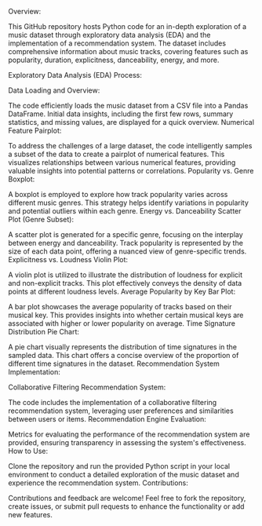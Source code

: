 Overview:

This GitHub repository hosts Python code for an in-depth exploration of a music dataset through exploratory data analysis (EDA) and the implementation of a recommendation system. The dataset includes comprehensive information about music tracks, covering features such as popularity, duration, explicitness, danceability, energy, and more.

Exploratory Data Analysis (EDA) Process:

Data Loading and Overview:

The code efficiently loads the music dataset from a CSV file into a Pandas DataFrame.
Initial data insights, including the first few rows, summary statistics, and missing values, are displayed for a quick overview.
Numerical Feature Pairplot:

To address the challenges of a large dataset, the code intelligently samples a subset of the data to create a pairplot of numerical features.
This visualizes relationships between various numerical features, providing valuable insights into potential patterns or correlations.
Popularity vs. Genre Boxplot:

A boxplot is employed to explore how track popularity varies across different music genres.
This strategy helps identify variations in popularity and potential outliers within each genre.
Energy vs. Danceability Scatter Plot (Genre Subset):

A scatter plot is generated for a specific genre, focusing on the interplay between energy and danceability.
Track popularity is represented by the size of each data point, offering a nuanced view of genre-specific trends.
Explicitness vs. Loudness Violin Plot:

A violin plot is utilized to illustrate the distribution of loudness for explicit and non-explicit tracks.
This plot effectively conveys the density of data points at different loudness levels.
Average Popularity by Key Bar Plot:

A bar plot showcases the average popularity of tracks based on their musical key.
This provides insights into whether certain musical keys are associated with higher or lower popularity on average.
Time Signature Distribution Pie Chart:

A pie chart visually represents the distribution of time signatures in the sampled data.
This chart offers a concise overview of the proportion of different time signatures in the dataset.
Recommendation System Implementation:

Collaborative Filtering Recommendation System:

The code includes the implementation of a collaborative filtering recommendation system, leveraging user preferences and similarities between users or items.
Recommendation Engine Evaluation:

Metrics for evaluating the performance of the recommendation system are provided, ensuring transparency in assessing the system's effectiveness.
How to Use:

Clone the repository and run the provided Python script in your local environment to conduct a detailed exploration of the music dataset and experience the recommendation system.
Contributions:

Contributions and feedback are welcome! Feel free to fork the repository, create issues, or submit pull requests to enhance the functionality or add new features.
